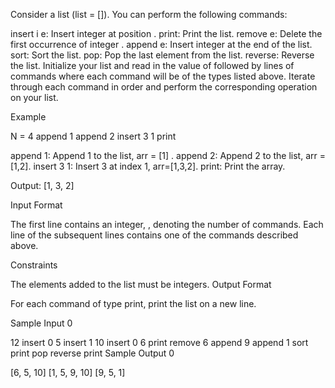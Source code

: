 Consider a list (list = []). You can perform the following commands:

insert i e: Insert integer  at position .
print: Print the list.
remove e: Delete the first occurrence of integer .
append e: Insert integer  at the end of the list.
sort: Sort the list.
pop: Pop the last element from the list.
reverse: Reverse the list.
Initialize your list and read in the value of  followed by  lines of commands where each command will be of the  types listed above. Iterate through each command in order and perform the corresponding operation on your list.

Example

N = 4 
append 1 
append 2 
insert 3 1 
print

append 1: Append 1 to the list, arr = [1] .
append 2: Append 2 to the list, arr = [1,2].
insert 3 1: Insert 3 at index 1, arr=[1,3,2].
print: Print the array.

Output:
[1, 3, 2]

Input Format

The first line contains an integer, , denoting the number of commands.
Each line  of the  subsequent lines contains one of the commands described above.

Constraints

The elements added to the list must be integers.
Output Format

For each command of type print, print the list on a new line.

Sample Input 0

12
insert 0 5
insert 1 10
insert 0 6
print
remove 6
append 9
append 1
sort
print
pop
reverse
print
Sample Output 0

[6, 5, 10]
[1, 5, 9, 10]
[9, 5, 1]
